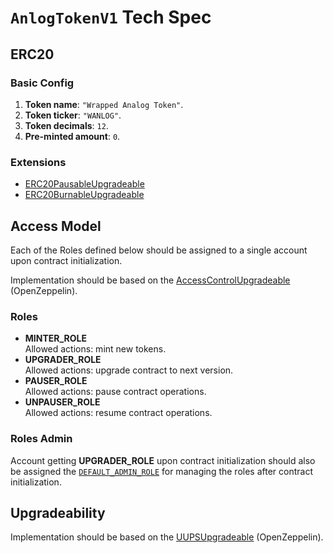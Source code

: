# `AnlogTokenV1` Tech Spec 

## ERC20

### Basic Config 

1. **Token name**: `"Wrapped Analog Token"`.
2. **Token ticker**: `"WANLOG"`.
3. **Token decimals**: `12`.
4. **Pre-minted amount**: `0`.

### Extensions 

+ [ERC20PausableUpgradeable](https://github.com/OpenZeppelin/openzeppelin-contracts-upgradeable/blob/fa525310e45f91eb20a6d3baa2644be8e0adba31/contracts/token/ERC20/extensions/ERC20PausableUpgradeable.sol#L23)
+ [ERC20BurnableUpgradeable](https://github.com/OpenZeppelin/openzeppelin-contracts-upgradeable/blob/fa525310e45f91eb20a6d3baa2644be8e0adba31/contracts/token/ERC20/extensions/ERC20BurnableUpgradeable.sol#L15)

## Access Model 

Each of the Roles defined below should be assigned to a single account upon contract initialization.

Implementation should be based on the [AccessControlUpgradeable](https://github.com/OpenZeppelin/openzeppelin-contracts-upgradeable/blob/fa525310e45f91eb20a6d3baa2644be8e0adba31/contracts/access/AccessControlUpgradeable.sol#L50) (OpenZeppelin).

### Roles 

+ **MINTER_ROLE**  
  Allowed actions: mint new tokens.
+ **UPGRADER_ROLE**  
  Allowed actions: upgrade contract to next version.
+ **PAUSER_ROLE**  
  Allowed actions: pause contract operations.
+ **UNPAUSER_ROLE**  
  Allowed actions: resume contract operations.

### Roles Admin 

Account getting **UPGRADER_ROLE** upon contract initialization should also be assigned the [`DEFAULT_ADMIN_ROLE`](https://github.com/OpenZeppelin/openzeppelin-contracts-upgradeable/blob/3837fe4e4506529be67065cc98583b601173a7e9/contracts/access/AccessControlUpgradeable.sol#L56) for managing the roles after contract initialization.

## Upgradeability 

Implementation should be based on the [UUPSUpgradeable](https://github.com/OpenZeppelin/openzeppelin-contracts-upgradeable/blob/fa525310e45f91eb20a6d3baa2644be8e0adba31/contracts/proxy/utils/UUPSUpgradeable.sol#L20) (OpenZeppelin).
